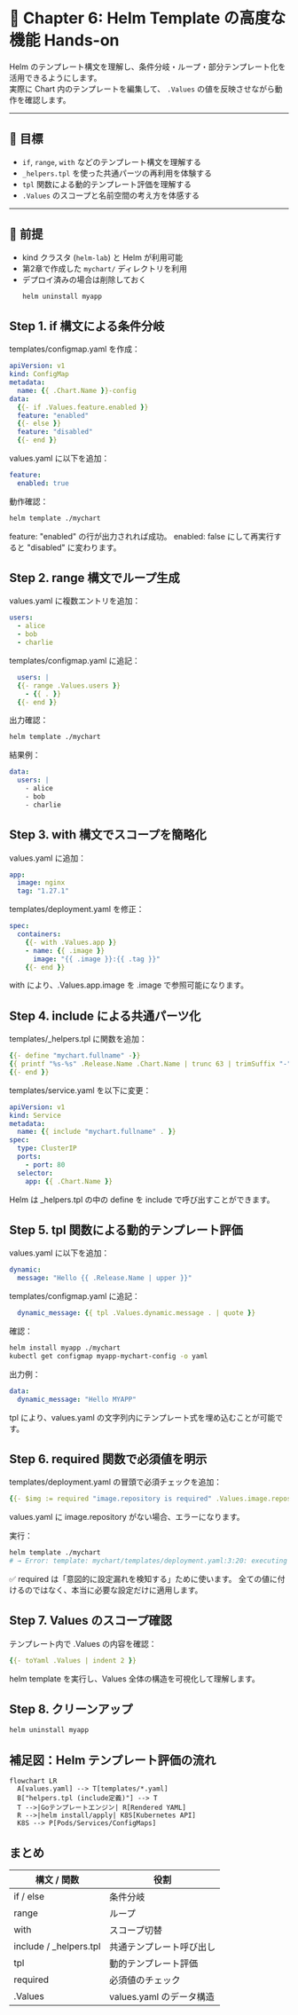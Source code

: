 # 🧩 Chapter 6: Helm Template の高度な機能 Hands-on

Helm のテンプレート構文を理解し、条件分岐・ループ・部分テンプレート化を活用できるようにします。  
実際に Chart 内のテンプレートを編集して、 `.Values` の値を反映させながら動作を確認します。

---

## 🎯 目標
- `if`, `range`, `with` などのテンプレート構文を理解する  
- `_helpers.tpl` を使った共通パーツの再利用を体験する  
- `tpl` 関数による動的テンプレート評価を理解する  
- `.Values` のスコープと名前空間の考え方を体感する

---

## 🧩 前提
- kind クラスタ (`helm-lab`) と Helm が利用可能  
- 第2章で作成した `mychart/` ディレクトリを利用  
- デプロイ済みの場合は削除しておく  
  ```bash
  helm uninstall myapp

## Step 1. if 構文による条件分岐
templates/configmap.yaml を作成：
```yaml
apiVersion: v1
kind: ConfigMap
metadata:
  name: {{ .Chart.Name }}-config
data:
  {{- if .Values.feature.enabled }}
  feature: "enabled"
  {{- else }}
  feature: "disabled"
  {{- end }}
```

values.yaml に以下を追加：
```yaml
feature:
  enabled: true
```

動作確認：
```bash
helm template ./mychart
```

feature: "enabled" の行が出力されれば成功。
enabled: false にして再実行すると "disabled" に変わります。

## Step 2. range 構文でループ生成
values.yaml に複数エントリを追加：
```yaml
users:
  - alice
  - bob
  - charlie
```

templates/configmap.yaml に追記：
```yaml
  users: |
  {{- range .Values.users }}
    - {{ . }}
  {{- end }}
```

出力確認：
```bash
helm template ./mychart
```

結果例：
```yaml
data:
  users: |
    - alice
    - bob
    - charlie
```

## Step 3. with 構文でスコープを簡略化
values.yaml に追加：
```yaml
app:
  image: nginx
  tag: "1.27.1"
```

templates/deployment.yaml を修正：
```yaml
spec:
  containers:
    {{- with .Values.app }}
    - name: {{ .image }}
      image: "{{ .image }}:{{ .tag }}"
    {{- end }}
```

with により、.Values.app.image を .image で参照可能になります。

## Step 4. include による共通パーツ化
templates/_helpers.tpl に関数を追加：
```yaml
{{- define "mychart.fullname" -}}
{{ printf "%s-%s" .Release.Name .Chart.Name | trunc 63 | trimSuffix "-" }}
{{- end }}
```

templates/service.yaml を以下に変更：
```yaml
apiVersion: v1
kind: Service
metadata:
  name: {{ include "mychart.fullname" . }}
spec:
  type: ClusterIP
  ports:
    - port: 80
  selector:
    app: {{ .Chart.Name }}
```

Helm は _helpers.tpl の中の define を include で呼び出すことができます。

## Step 5. tpl 関数による動的テンプレート評価
values.yaml に以下を追加：
```yaml
dynamic:
  message: "Hello {{ .Release.Name | upper }}"
```

templates/configmap.yaml に追記：
```yaml
  dynamic_message: {{ tpl .Values.dynamic.message . | quote }}
```

確認：
```bash
helm install myapp ./mychart
kubectl get configmap myapp-mychart-config -o yaml
```

出力例：
```yaml
data:
  dynamic_message: "Hello MYAPP"
```

tpl により、values.yaml の文字列内にテンプレート式を埋め込むことが可能です。

## Step 6. required 関数で必須値を明示
templates/deployment.yaml の冒頭で必須チェックを追加：
```yaml
{{- $img := required "image.repository is required" .Values.image.repository }}
```

values.yaml に image.repository がない場合、エラーになります。

実行：
```bash
helm template ./mychart
# → Error: template: mychart/templates/deployment.yaml:3:20: executing "mychart/templates/deployment.yaml" ...
```

✅ required は「意図的に設定漏れを検知する」ために使います。
全ての値に付けるのではなく、本当に必要な設定だけに適用します。

## Step 7. Values のスコープ確認
テンプレート内で .Values の内容を確認：
```yaml
{{- toYaml .Values | indent 2 }}
```

helm template を実行し、Values 全体の構造を可視化して理解します。

## Step 8. クリーンアップ
```bash
helm uninstall myapp
```

## 補足図：Helm テンプレート評価の流れ
```mermaid
flowchart LR
  A[values.yaml] --> T[templates/*.yaml]
  B["helpers.tpl (include定義)"] --> T
  T -->|Goテンプレートエンジン| R[Rendered YAML]
  R -->|helm install/apply| K8S[Kubernetes API]
  K8S --> P[Pods/Services/ConfigMaps]
```

## まとめ
| 構文 / 関数               | 役割                             |
| ---------------------- | -------------------------------- |
| if / else          | 条件分岐                 |
| range         | ループ           |
| with       | スコープ切替     |
| include / _helpers.tpl        | 共通テンプレート呼び出し              |
| tpl              | 動的テンプレート評価     |
| required           | 必須値のチェック             |
| .Values        | values.yaml のデータ構造 |